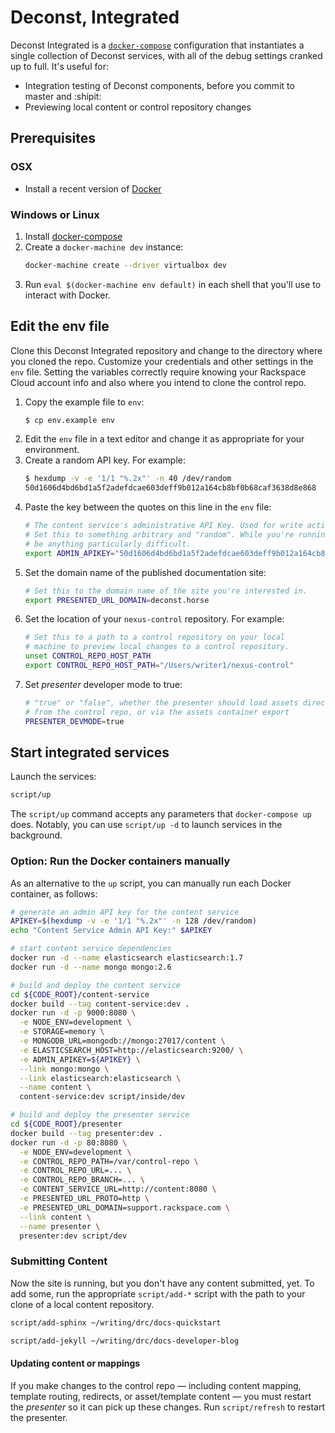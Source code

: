 # Deconst, Integrated

Deconst Integrated is a
[`docker-compose`](https://docs.docker.com/compose/) configuration
that instantiates a single collection of Deconst services, with all of
the debug settings cranked up to full. It's useful for:

 * Integration testing of Deconst components, before you commit to
   master and :shipit:
 * Previewing local content or control repository changes

## Prerequisites
### OSX

 * Install a recent version of
   [Docker](https://docs.docker.com/installation/#installation)


### Windows or Linux

 1. Install [docker-compose](https://docs.docker.com/compose/install/)
 1. Create a `docker-machine dev` instance:
    ```bash
    docker-machine create --driver virtualbox dev
    ```
 1. Run `eval $(docker-machine env default)` in each shell that you'll
    use to interact with Docker.


## Edit the env file

Clone this Deconst Integrated repository and change to the directory
where you cloned the repo. Customize your credentials and other
settings in the `env` file. Setting the variables correctly require
knowing your Rackspace Cloud account info and also where you intend to
clone the control repo.

   1. Copy the example file to `env`:
      ```bash
      $ cp env.example env
      ```
   1. Edit the `env` file in a text editor and change it as
      appropriate for your environment.
   1. Create a random API key. For example:
      ```bash
      $ hexdump -v -e '1/1 "%.2x"' -n 40 /dev/random
      50d1606d4bd6bd1a5f2adefdcae603deff9b012a164cb8bf0b68caf3638d8e868
      ```
   1. Paste the key between the quotes on this line in the
      `env` file:
      ```bash
      # The content service's administrative API Key. Used for write actions.
      # Set this to something arbitrary and "random". While you're running locally it doesn't need to
      # be anything particularly difficult.
      export ADMIN_APIKEY="50d1606d4bd6bd1a5f2adefdcae603deff9b012a164cb8bf0b68caf3638d8e868""
      ```
   1. Set the domain name of the published documentation site:
      ```bash
      # Set this to the domain name of the site you're interested in.
      export PRESENTED_URL_DOMAIN=deconst.horse
      ```
   1. Set the location of your `nexus-control` repository. For
      example:
      ```bash
      # Set this to a path to a control repository on your local
      # machine to preview local changes to a control repository.
      unset CONTROL_REPO_HOST_PATH
      export CONTROL_REPO_HOST_PATH="/Users/writer1/nexus-control"
      ```
   1. Set _presenter_ developer mode to true:
      ```bash
      # "true" or "false", whether the presenter should load assets directly
      # from the control repo, or via the assets container export
      PRESENTER_DEVMODE=true
      ```

## Start integrated services

Launch the services:
```bash
script/up
```

The `script/up` command accepts any parameters that `docker-compose
up` does. Notably, you can use `script/up -d` to launch services in
the background.


### Option: Run the Docker containers manually

As an alternative to the `up` script, you can manually run each Docker
container, as follows:

```bash
# generate an admin API key for the content service
APIKEY=$(hexdump -v -e '1/1 "%.2x"' -n 128 /dev/random)
echo "Content Service Admin API Key:" $APIKEY

# start content service dependencies
docker run -d --name elasticsearch elasticsearch:1.7
docker run -d --name mongo mongo:2.6

# build and deploy the content service
cd ${CODE_ROOT}/content-service
docker build --tag content-service:dev .
docker run -d -p 9000:8080 \
  -e NODE_ENV=development \
  -e STORAGE=memory \
  -e MONGODB_URL=mongodb://mongo:27017/content \
  -e ELASTICSEARCH_HOST=http://elasticsearch:9200/ \
  -e ADMIN_APIKEY=${APIKEY} \
  --link mongo:mongo \
  --link elasticsearch:elasticsearch \
  --name content \
  content-service:dev script/inside/dev

# build and deploy the presenter service
cd ${CODE_ROOT}/presenter
docker build --tag presenter:dev .
docker run -d -p 80:8080 \
  -e NODE_ENV=development \
  -e CONTROL_REPO_PATH=/var/control-repo \
  -e CONTROL_REPO_URL=... \
  -e CONTROL_REPO_BRANCH=... \
  -e CONTENT_SERVICE_URL=http://content:8080 \
  -e PRESENTED_URL_PROTO=http \
  -e PRESENTED_URL_DOMAIN=support.rackspace.com \
  --link content \
  --name presenter \
  presenter:dev script/dev
```

### Submitting Content

Now the site is running, but you don't have any content submitted,
yet. To add some, run the appropriate `script/add-*` script with the
path to your clone of a local content repository.

```bash
script/add-sphinx ~/writing/drc/docs-quickstart

script/add-jekyll ~/writing/drc/docs-developer-blog
```

#### Updating content or mappings

If you make changes to the control repo — including content mapping,
template routing, redirects, or asset/template content — you must
restart the _presenter_ so it can pick up these changes. Run
`script/refresh` to restart the presenter.
